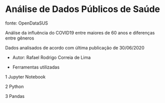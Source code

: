 # Análise de Dados Públicos de Saúde
fonte: OpenDataSUS

Análise da influência do COVID19 entre maiores de 60 anos e diferenças entre gêneros

Dados analisados de acordo com última publicação de 30/06/2020

- Autor: Rafael Rodrigo Correia de Lima

- Ferramentas utilizadas

1 Jupyter Notebook

2 Python

3 Pandas
